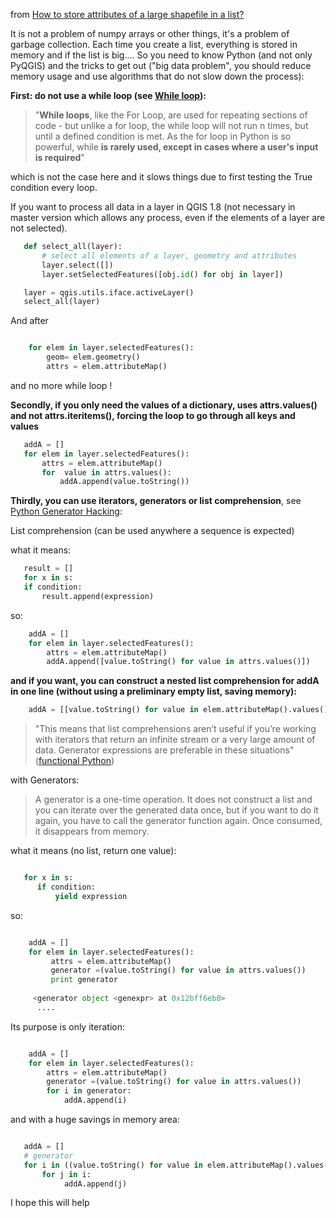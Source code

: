 
from [How to store attributes of a large shapefile in a list?](http://gis.stackexchange.com/questions/61935/how-to-store-attributes-of-a-large-shapefile-in-a-list/61968)


It is not a problem of numpy arrays or other things, it's a problem of garbage collection. Each time you create a list, everything is stored in memory and if the list is big.... So you need to know Python (and not only PyQGIS) and the tricks to get out ("big data problem", you should reduce memory usage and use algorithms that do not slow down the process):

**First: do not use a while loop (see [While loop][1]):**

> "**While loops**, like the For Loop, are used for repeating sections of code - 
    but unlike a for loop, the while loop will not run n times, 
    but until a defined condition is met. As the for loop in Python is so powerful, 
    while **is rarely used, except in cases where a user's input is required**" 

which is not the case here and it slows things due to first testing the True condition every loop.  

If you want to process all data in a layer in QGIS 1.8 (not necessary in master version which allows any process, even if the elements of a layer are not selected).

 ```python
    def select_all(layer):
        # select all elements of a layer, geometry and attributes
        layer.select([])
        layer.setSelectedFeatures([obj.id() for obj in layer])

    layer = qgis.utils.iface.activeLayer()
    select_all(layer)
 ```
And after

```python

    for elem in layer.selectedFeatures():
        geom= elem.geometry()
        attrs = elem.attributeMap()
 ```

and no more while loop !

**Secondly, if you only need the values of a dictionary, uses attrs.values() and  not  attrs.iteritems(), forcing the loop to go through all keys and values**

 ```python
    addA = []
    for elem in layer.selectedFeatures():
        attrs = elem.attributeMap()
        for  value in attrs.values():
            addA.append(value.toString())
 ```

**Thirdly, you can use iterators, generators or list comprehension**, see [Python Generator Hacking][3]:

List comprehension (can be used anywhere a sequence is expected)

what it means: 

 ```python
    result = []
    for x in s:
    if condition:
        result.append(expression)
 ```

so:

```python
    addA = []
    for elem in layer.selectedFeatures():
        attrs = elem.attributeMap()
        addA.append([value.toString() for value in attrs.values()])
```

**and if you want, you can construct a nested list comprehension for addA in one line (without using a preliminary empty list, saving memory):**

```python
    addA = [[value.toString() for value in elem.attributeMap().values()] for elem in macouche.selectedFeatures()]
```

> "This means that list comprehensions aren’t useful if you’re working with iterators that return an infinite stream or a very large amount of data. Generator expressions are preferable in these situations" ([functional Python][4])

with Generators:

> A generator is a one-time operation. It does not construct a list and you can iterate over the generated data once, but if you want to do it again, you have to call the generator function again. Once consumed, it disappears from memory.

what it means (no list, return one value): 

 ```python

    for x in s: 
       if condition:
           yield expression
 ```

so:

```python

    addA = []
    for elem in layer.selectedFeatures():
         attrs = elem.attributeMap()
         generator =(value.toString() for value in attrs.values())
         print generator
 
     <generator object <genexpr> at 0x12bff6eb0>
      ....
 ```

Its purpose is only iteration:

```python

    addA = []
    for elem in layer.selectedFeatures():
        attrs = elem.attributeMap()
        generator =(value.toString() for value in attrs.values())
        for i in generator:
            addA.append(i)
 ```

and with a huge savings in memory area:

 ```python

    addA = []
    # generator
    for i in ((value.toString() for value in elem.attributeMap().values()) for elem in  macouche.selectedFeatures()):
        for j in i:
             addA.append(j)
 ```

I hope this will help



  [1]: http://wiki.python.org/moin/WhileLoop
  [2]: http://docs.python.org/2/howto/functional.html
  [3]: http://www.dabeaz.com/usenix2009/generators/GeneratorUSENIX.pdf
  [4]: http://docs.python.org/2/howto/functional.html

